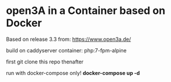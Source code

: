 # open3A in a Container based on Docker
Based on release 3.3 from:
https://www.open3a.de/

build on caddyserver container: php:7-fpm-alpine

first git clone this repo thenafter

run with docker-compose only!
**docker-compose up -d**
